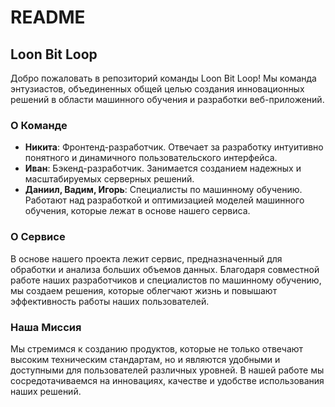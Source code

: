 # README

## Loon Bit Loop

Добро пожаловать в репозиторий команды Loon Bit Loop! Мы команда энтузиастов, объединенных общей целью создания инновационных решений в области машинного обучения и разработки веб-приложений.

### О Команде

- **Никита**: Фронтенд-разработчик. Отвечает за разработку интуитивно понятного и динамичного пользовательского интерфейса.
- **Иван**: Бэкенд-разработчик. Занимается созданием надежных и масштабируемых серверных решений.
- **Даниил, Вадим, Игорь**: Специалисты по машинному обучению. Работают над разработкой и оптимизацией моделей машинного обучения, которые лежат в основе нашего сервиса.

### О Сервисе

В основе нашего проекта лежит сервис, предназначенный для обработки и анализа больших объемов данных. Благодаря совместной работе наших разработчиков и специалистов по машинному обучению, мы создаем решения, которые облегчают жизнь и повышают эффективность работы наших пользователей.

### Наша Миссия

Мы стремимся к созданию продуктов, которые не только отвечают высоким техническим стандартам, но и являются удобными и доступными для пользователей различных уровней. В нашей работе мы сосредотачиваемся на инновациях, качестве и удобстве использования наших решений.

